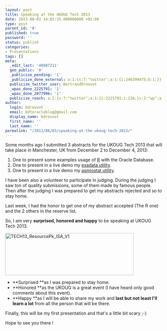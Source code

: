 ```yaml
---
layout: post
title: Speaking at the UKOUG Tech 2013
date: 2013-08-03 14:03:15.000000000 +02:00
type: post
parent_id: '0'
published: true
password: ''
status: publish
categories:
- Presentations
tags: []
meta:
  _edit_last: '40807211'
  geo_public: '0'
  _publicize_pending: '1'
  _publicize_done_external: a:1:{s:7:"twitter";a:1:{i:246399475;b:1;}}
  publicize_twitter_user: BertrandDrouvot
  _wpas_done_2225791: '1'
  _wpas_done_2077996: '1'
  publicize_reach: a:2:{s:7:"twitter";a:1:{i:2225791;i:226;}s:2:"wp";a:1:{i:0;i:39;}}
author:
  login: bdrouvot
  email: bdtoracleblog@gmail.com
  display_name: bdrouvot
  first_name: ''
  last_name: ''
permalink: "/2013/08/03/speaking-at-the-ukoug-tech-2013/"
---
```


Some months ago I submitted 3 abstracts for the UKOUG Tech 2013 that will take place in Manchester, UK from December 2 to December 4, 2013:

1.  One to present some examples usage of [R](http://www.r-project.org/) with the Oracle Database.
2.  One to present in a live demo my [exadata utility](http://bdrouvot.wordpress.com/2013/03/05/exadata-real-time-metrics-extracted-from-cumulative-metrics-part-ii/ "Exadata real-time metrics extracted from cumulative metrics:  Part II").
3.  One to present in a live demo my [asmiostat utility](http://bdrouvot.wordpress.com/2013/07/05/asm-io-statistics-utility-v2/ "ASM I/O Statistics Utility V2").

I have been also a volunteer to participate in judging. During the judging I saw ton of quality submissions, some of them made by famous people. Then after the judging I was prepared to get my abstracts rejected and so to stay home.

Last week, I had the honor to get one of my abstract accepted (The R one) and the 2 others in the reserve list.

So, I am very **surprised, honored and happy** to be speaking at UKOUG Tech 2013.

[<img src="%7B%7B%20site.baseurl%20%7D%7D/assets/images/tech13_resourcepk_isa_v1.gif" class="aligncenter size-full wp-image-1297" width="412" height="135" alt="TECH13_ResourcePk_ISA_V1" />](http://bdrouvot.files.wordpress.com/2013/08/tech13_resourcepk_isa_v1.gif)

-   **Surprised **as I was prepared to stay home.
-   **Honored **as the UKOUG is a great event (I have heard only good comments about this event).
-   **Happy **as I will be able to share my work and **last but not least I'll learn a lot** from all the person that will be there.

Finally, this will be my first presentation and that's a little bit scary ;-)

Hope to see you there !
